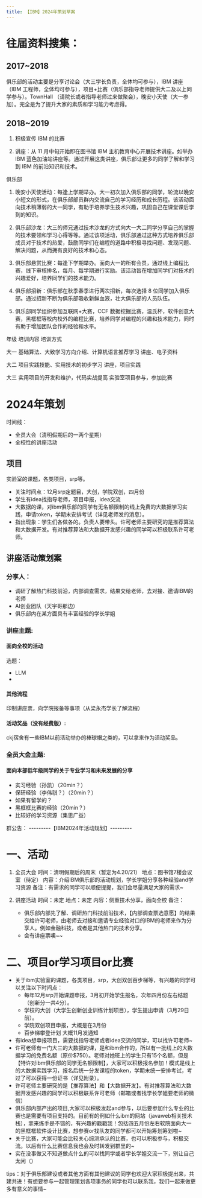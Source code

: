 ```yaml
---
title: 【IBM】2024年策划草案
---
```


# 往届资料搜集：
## 2017~2018
俱乐部的活动主要是分享讨论会（大三学长负责，全体均可参与），IBM 讲座（IBM 工程师，全体均可参与），项目+比赛（俱乐部指导老师提供大二及以上同学参与）。TownHall （请院长或者指导老师过来做聚会），晚安小天使（大一参加）。完全是为了提升大家的素质和学习能力考虑得。
## 2018~2019
1. 积极宣传 IBM 的比赛 

2. 讲座：从 11 月中旬开始即在图书馆 IBM 主机教育中心开展技术讲座。如举办 IBM 蓝色加油站讲座等。通过开展这类讲座，俱乐部让更多的同学了解和学习到 IBM 的前沿知识和技术。 

俱乐部 
1. 晚安小天使活动：每逢上学期举办。大一初次加入俱乐部的同学，轮流以晚安小短文的形式，在俱乐部部员群内交流自己的学习经历和成长历程。该活动面向技术稍薄弱的大一同学，有助于培养学生技术兴趣，巩固自己在课堂课后学到的知识。
 
2. 俱乐部沙龙：大三的师兄通过技术沙龙的方式向大一大二同学分享自己的掌握的技术要领和学习心得等等。通过该项活动，俱乐部通过这种方式培养俱乐部成员对于技术的热爱，鼓励同学们在编程的道路中积极寻找问题、发现问题、解决问题，从而拥有良好的技术和心态。 

3. 俱乐部悬赏比赛：每逢下学期举办。面向大一的所有会员，通过线上编程比赛，线下审核排名，每月、每学期进行奖励。该活动旨在增加同学们对技术的兴趣爱好，培养同学们的技术能力。
 
4. 俱乐部招新：俱乐部在秋季春季进行两次招新，每次选择 8 位同学加入俱乐部。通过招新不断为俱乐部吸收新鲜血液，壮大俱乐部的人员队伍。
 
5. 俱乐部同学组织参加互联网+大赛，CCF 数据挖掘比赛，温氏杯，软件创意大赛，黑框框等校内校外的编程比赛，培养同学对编程的兴趣和技术能力，同时有助于增加团队合作的经验和水平。 


年级 培训内容 培训方式 

大一 基础算法、大致学习方向介绍、计算机语言推荐学习 讲座、电子资料 

大二 项目实践技能、实用技术的初步学习 讲座，项目实践 

大三 实用项目的开发和维护，代码实战提高 实验室项目参与，参加比赛 

# 2024年策划
时间线：
- 全员大会（清明假期后的一两个星期）
- 全校性的讲座活动
## 项目
实验室的课题，各类项目，srp等。
- 关注时间点：12月srp定题目，大创，学院双创，四月份
- 学生有idea找指导老师，项目申报，idea交流
- 大数据的课，对ibm俱乐部的同学有无名额限制的线上免费的大数据学习实践，申请token，学期末安排考试（详见老师发的消息）。
- 指出现象：学生们各做各的。负责人要带头。许可老师主要研究的是推荐算法和大数据开发。有对推荐算法和大数据开发感兴趣的同学可以积极联系许可老师。
## 讲座活动策划案
### 分享人：
- 调研了解热门科技前沿，内部调查需求，结果交给老师，去对接、邀请IBM的老师
- AI创业团队（天宇哥那边）
- 俱乐部内在某方面具有丰富经验的学长学姐
### 讲座主题:
#### 面向全校的活动
选题：
- LLM
- 

#### 其他流程
印制讲座票，向学院报备等事项（从梁永杰学长了解流程）
#### 活动奖品（没有经费版）:
ckj宿舍有一些IBM以前活动举办的棒球帽之类的，可以拿来作为活动奖品。
### 全员大会主题:
#### 面向本部低年级同学的关于专业学习和未来发展的分享
- 实习经验（孙凯）（20min？）
- 保研经验（李伟祺？）（20min？）
- 如果有留学的？
- 黑框框比赛的经验（20min？）
- 比较好的学习资源（集思广益）

群公告：
---------【IBM2024年活动规划】---------
# 一、活动
1. 全员大会
时间：清明假期后的周末（暂定为4.20/21）
地点：图书馆7楼会议室（待定）
内容：介绍IBM俱乐部的活动规划，学长学姐分享各种经验and学习资源
备注：有需求的同学可以顺便提提，我们会尽量满足大家的需求~

2. 讲座活动
时间：未定
地点：未定
内容：侧重技术分享，面向全校
备注：
   - 俱乐部内部先了解、调研热门科技前沿技术，【内部调查票选意愿】的结果交给许可老师，由老师去对接和邀请专业经验对口的IBM的老师来作为分享人。例如金融科技，或者是其他热门的技术分享。
   - 会有讲座票噢~~

# 二、项目or学习项目or比赛
- 关于ibm实验室的课题，各类项目，srp，大创双创百步梯等，有兴趣的同学可以关注以下时间点：
  - 每年12月srp开始课题申报，3月初开始学生报名，次年四月份左右结题（创新分一共4分）。
  - 学校的大创（大学生创新创业训练计划项目），学生提出申请（3月29日前）。
  - 学院双创项目申报，大概是在3月份
  - 百步梯攀登计划 大概11月发通知
- 有idea想申报项目，需要找指导老师或者idea交流的同学，可以找许可老师~
- 许可老师有一门大三的大数据的课，是和ibm合作的，所以有一批线上的大数据学习的免费名额（原价$750）。老师对她班上的学生只有15个名额，但是【特许对ibm俱乐部的同学无名额限制】，大家可以积极报名参加！模式是线上的大数据实践学习，报名后统一分发课程的token，学期末统一安排考试，考过了可以获得一份证书（详见附录）。
- 许可老师主要研究的是【推荐算法】和【大数据开发】。有对推荐算法和大数据开发感兴趣的同学可以积极联系许可老师（邮箱或者找学长学姐要老师的微信）
- 俱乐部内部产出的项目,大家可以积极发起and参与，以后要参加什么专业的比赛也是需要有项目支持的。目前有的例如什么ibm的网站（javaweb相关技术栈），拿来练手是不错的，有兴趣的戳戳我！包括四五月份左右软院面向大一的黑框框软件设计比赛，想参赛or找队友的同学都可以开始筹划筹划啦~
- 关于比赛，大家可能会比较关心综测承认的比赛，也可以积极参与，积极交流。以后有什么比赛信息我也会及时转发到群里的~
- 实在没事做又不知道做点什么的可以找同学或者学长学姐交流一下，别让自己太闲（）

tips：对于俱乐部建设或者其他方面有其他建议的同学也欢迎大家积极提出来，共建共进！有想要参与一起管理策划各项事务的同学也可以联系我，我们一起来做更多有意义的事情~




